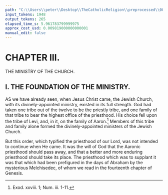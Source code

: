 ```yaml
---
path: "C:\\Users\\peter\\Desktop\\TheCatholicReligion\\preprocessed\\00035.jpg"
input_tokens: 1948
output_tokens: 265
elapsed_time_s: 5.961783799999975
approx_cost_usd: 0.009819000000000001
manual_edit: false
---
```

# CHAPTER III.

THE MINISTRY OF THE CHURCH.

## I. THE FOUNDATION OF THE MINISTRY.

AS we have already seen, when Jesus Christ came, the Jewish Church, with its divinely-appointed ministry, existed in its full strength. God had taken one tribe out of the twelve to be the priestly tribe, and one family of that tribe to bear the highest office of the priesthood. His choice fell upon the tribe of Levi, and, in it, on the family of Aaron.[^1] Members of this tribe and family alone formed the divinely-appointed ministers of the Jewish Church.

But this order, which typified the priesthood of our Lord, was not intended to continue when He came. It was the will of God that the Aaronic priesthood should pass away, and that a better and more enduring priesthood should take its place. The priesthood which was to supplant it was that which had been prefigured in the days of Abraham by the mysterious Melchisedec, of whom we read in the fourteenth chapter of Genesis.

[^1]: Exod. xxviii. 1; Num. iii. 1-11.